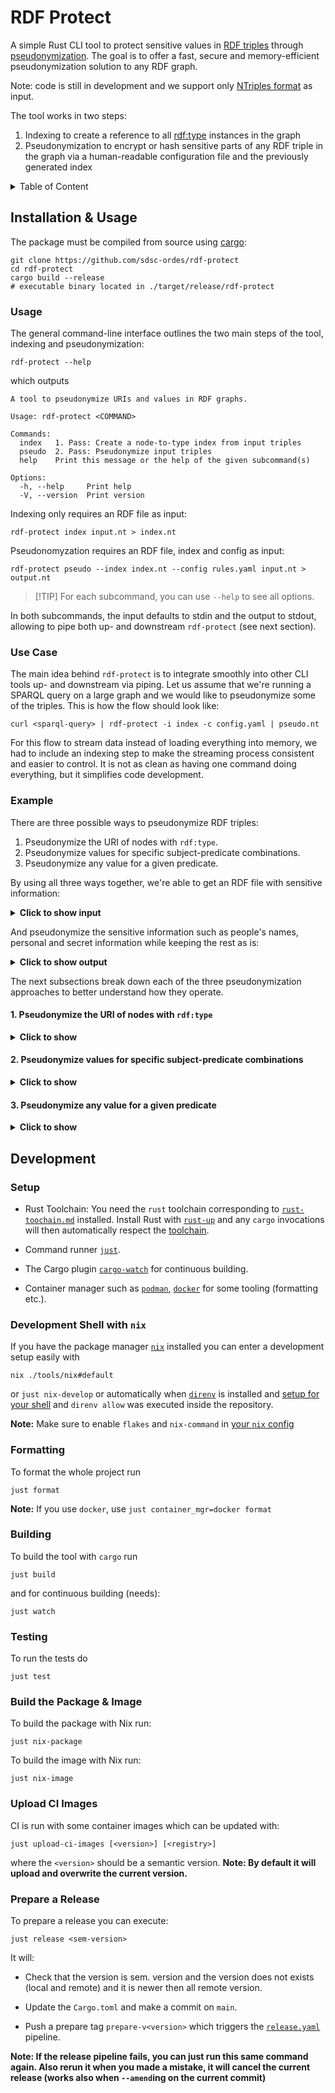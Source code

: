 # RDF Protect

A simple Rust CLI tool to protect sensitive values in
[RDF triples](https://en.wikipedia.org/wiki/Semantic_triple) through
[pseudonymization](https://en.wikipedia.org/wiki/Pseudonymization). The goal is
to offer a fast, secure and memory-efficient pseudonymization solution to any
RDF graph.

Note: code is still in development and we support only
[NTriples format](https://en.wikipedia.org/wiki/N-Triples) as input.

The tool works in two steps:

1. Indexing to create a reference to all
   [rdf:type](https://www.w3.org/TR/rdf12-schema/#ch_type) instances in the
   graph
2. Pseudonymization to encrypt or hash sensitive parts of any RDF triple in the
   graph via a human-readable configuration file and the previously generated
   index

<details>
    <summary>Table of Content</summary>

<!--toc:start-->

- [RDF Protect](#rdf-protect)
  - [Installation & Usage](#installation-usage)
    - [Usage](#usage)
    - [Use Case](#use-case)
    - [Example](#example)
      - [1. Pseudonymize the URI of nodes with `rdf:type`](#1-pseudonymize-the-uri-of-nodes-with-rdftype)
      - [2. Pseudonymize values for specific subject-predicate combinations](#2-pseudonymize-values-for-specific-subject-predicate-combinations)
      - [3. Pseudonymize any value for a given predicate](#3-pseudonymize-any-value-for-a-given-predicate)
  - [Development](#development) - [Setup](#setup) -
  [Development Shell with `nix`](#development-shell-with-nix) -
  [Formatting](#formatting) - [Building](#building) - [Testing](#testing)
  <!--toc:end-->

</details>

## Installation & Usage

The package must be compiled from source using
[cargo](https://doc.rust-lang.org/cargo/getting-started/installation.html):

```shell
git clone https://github.com/sdsc-ordes/rdf-protect
cd rdf-protect
cargo build --release
# executable binary located in ./target/release/rdf-protect
```

### Usage

The general command-line interface outlines the two main steps of the tool,
indexing and pseudonymization:

```shell
rdf-protect --help
```

which outputs

```text
A tool to pseudonymize URIs and values in RDF graphs.

Usage: rdf-protect <COMMAND>

Commands:
  index   1. Pass: Create a node-to-type index from input triples
  pseudo  2. Pass: Pseudonymize input triples
  help    Print this message or the help of the given subcommand(s)

Options:
  -h, --help     Print help
  -V, --version  Print version
```

Indexing only requires an RDF file as input:

```shell
rdf-protect index input.nt > index.nt
```

Pseudonomyzation requires an RDF file, index and config as input:

```shell
rdf-protect pseudo --index index.nt --config rules.yaml input.nt > output.nt
```

> [!TIP] For each subcommand, you can use `--help` to see all options.

In both subcommands, the input defaults to stdin and the output to stdout,
allowing to pipe both up- and downstream `rdf-protect` (see next section).

### Use Case

The main idea behind `rdf-protect` is to integrate smoothly into other CLI tools
up- and downstream via piping. Let us assume that we're running a SPARQL query
on a large graph and we would like to pseudonymize some of the triples. This is
how the flow should look like:

```shell
curl <sparql-query> | rdf-protect -i index -c config.yaml | pseudo.nt
```

For this flow to stream data instead of loading everything into memory, we had
to include an indexing step to make the streaming process consistent and easier
to control. It is not as clean as having one command doing everything, but it
simplifies code development.

### Example

There are three possible ways to pseudonymize RDF triples:

1. Pseudonymize the URI of nodes with `rdf:type`.
2. Pseudonymize values for specific subject-predicate combinations.
3. Pseudonymize any value for a given predicate.

By using all three ways together, we're able to get an RDF file with sensitive
information:

<details>
    <summary><b>Click to show input</b></summary>

```ntriples
<http://example.org/Alice> <http://www.w3.org/2000/01/rdf-schema#type> <http://xmlns.com/foaf/0.1/Person> .
<http://example.org/Alice> <http://xmlns.com/foaf/0.1/holdsAccount> <http://example.org/Alice-Bank-Account> .
<http://example.org/Alice-Bank-Account> <http://www.w3.org/2000/01/rdf-schema#type> <http://xmlns.com/foaf/OnlineAccount> .
<http://example.org/Alice-Bank-Account> <http://schema.org/name> "my_account32" .
<http://example.org/Alice-Bank-Account> <http://schema.org/accessCode> "secret-123" .
<http://example.org/Alice> <http://schema.org/name> "Alice" .
<http://example.org/Bank> <http://www.w3.org/2000/01/rdf-schema#type> <http://xmlns.com/foaf/0.1/Organization> .
<http://example.org/Bank> <http://schema.org/name> "Bank" .
```

</details>

And pseudonymize the sensitive information such as people's names, personal and
secret information while keeping the rest as is:

<details>
    <summary><b>Click to show output</b></summary>

```
<http://example.org/af321bbc> <http://www.w3.org/2000/01/rdf-schema#type> <http://xmlns.com/foaf/0.1/Person> .
<http://example.org/af321bbc> <http://xmlns.com/foaf/0.1/holdsAccount> <http://example.org/bs2313bc> .
<http://example.org/bs2313bc> <http://www.w3.org/2000/01/rdf-schema#type> <http://xmlns.com/foaf/OnlineAccount> .
<http://example.org/bs2313bc> <http://schema.org/name> "pp54r32" .
<http://example.org/bs2313bc> <http://schema.org/accessCode> "asfnd223" .
<http://example.org/af321bbc> <http://schema.org/name> "af321bbc" .
<http://example.org/Bank> <http://www.w3.org/2000/01/rdf-schema#type> <http://xmlns.com/foaf/0.1/Organization> .
<http://example.org/Bank> <http://schema.org/name> "Bank" .
```

</details>

The next subsections break down each of the three pseudonymization approaches to
better understand how they operate.

#### 1. Pseudonymize the URI of nodes with `rdf:type`

<details>
    <summary><b>Click to show</b></summary>

Given the following config:

```yaml
replace_uri_of_nodes_with_type:
  - "http://xmlns.com/foaf/0.1/Person"
```

The goal is to pseudonymize all instaces of `rdf:type` Person. The following
input file:

```
<http://example.org/Alice> <http://www.w3.org/2000/01/rdf-schema#type> <http://xmlns.com/foaf/0.1/Person> .
```

Would become:

```
<http://example.org/af321bbc> <http://www.w3.org/2000/01/rdf-schema#type> <http://xmlns.com/foaf/0.1/Person> .
```

</details>

#### 2. Pseudonymize values for specific subject-predicate combinations

<details>
    <summary><b>Click to show</b></summary>

Given the following config:

```yaml
replace_values_of_subject_predicate:
  "http://xmlns.com/foaf/0.1/Person":
    - "http://schema.org/name"
```

The goal is to pseudonymize only the instances of names when they're associated
to Person. The following input file:

```
<http://example.org/Alice> <http://www.w3.org/2000/01/rdf-schema#type> <http://xmlns.com/foaf/0.1/Person> .
<http://example.org/Alice> <http://schema.org/name> "Alice" .
<http://example.org/Bank> <http://www.w3.org/2000/01/rdf-schema#type> <http://xmlns.com/foaf/0.1/Organization> .
<http://example.org/Bank> <http://schema.org/name> "Bank" .
```

Would become:

```
<http://example.org/Alice> <http://www.w3.org/2000/01/rdf-schema#type> <http://xmlns.com/foaf/0.1/Person> .
<http://example.org/Alice> <http://schema.org/name> "af321bbc" .
<http://example.org/Bank> <http://www.w3.org/2000/01/rdf-schema#type> <http://xmlns.com/foaf/0.1/Organization> .
<http://example.org/Bank> <http://schema.org/name> "Bank" .
```

</details>

#### 3. Pseudonymize any value for a given predicate

<details>
    <summary><b>Click to show</b></summary>

Given the following config:

```yaml
replace_value_of_predicate:
  - "http://schema.org/name"
```

The goal is to pseudonymize any values associated to name. The following input
file:

```
<http://example.org/Alice> <http://www.w3.org/2000/01/rdf-schema#type> <http://xmlns.com/foaf/0.1/Person> .
<http://example.org/Alice> <http://schema.org/name> "Alice" .
<http://example.org/Bank> <http://www.w3.org/2000/01/rdf-schema#type> <http://xmlns.com/foaf/0.1/Organization> .
<http://example.org/Bank> <http://schema.org/name> "Bank" .
```

Would become:

```
<http://example.org/Alice> <http://www.w3.org/2000/01/rdf-schema#type> <http://xmlns.com/foaf/0.1/Person> .
<http://example.org/Alice> <http://schema.org/name> "af321bbc" .
<http://example.org/Bank> <http://www.w3.org/2000/01/rdf-schema#type> <http://xmlns.com/foaf/0.1/Organization> .
<http://example.org/Bank> <http://schema.org/name> "38a3dd71" .
```

</details>

## Development

### Setup

- Rust Toolchain: You need the `rust` toolchain corresponding to
  [`rust-toochain.md`](./rust-toochain.md) installed. Install Rust with
  [`rust-up`](https://rustup.rs) and any `cargo` invocations will then
  automatically respect the [toolchain](./rust-toolchain.md).

- Command runner [`just`](https://github.com/casey/just).

- The Cargo plugin [`cargo-watch`](https://crates.io/crates/cargo-watch) for
  continuous building.

- Container manager such as [`podman`](https://podman.io),
  [`docker`](https://docker.com) for some tooling (formatting etc.).

### Development Shell with `nix`

If you have the package manager
[`nix`](https://github.com/DeterminateSystems/nix-installer) installed you can
enter a development setup easily with

```shell
nix ./tools/nix#default
```

or `just nix-develop` or automatically when [`direnv`](https://direnv.net) is
installed and [setup for your shell](https://direnv.net/docs/hook.html) and
`direnv allow` was executed inside the repository.

**Note:** Make sure to enable `flakes` and `nix-command` in
[your `nix` config](https://nixos.wiki/wiki/Flakes#Other_Distros,_without_Home-Manager)

### Formatting

To format the whole project run

```shell
just format
```

**Note:** If you use `docker`, use `just container_mgr=docker format`

### Building

To build the tool with `cargo` run

```shell
just build
```

and for continuous building (needs):

```shell
just watch
```

### Testing

To run the tests do

```shell
just test
```

### Build the Package & Image

To build the package with Nix run:

```shell
just nix-package
```

To build the image with Nix run:

```shell
just nix-image
```

### Upload CI Images

CI is run with some container images which can be updated with:

```shell
just upload-ci-images [<version>] [<registry>]
```

where the `<version>` should be a semantic version. **Note: By default it will
upload and overwrite the current version.**

### Prepare a Release

To prepare a release you can execute:

```shell
just release <sem-version>
```

It will:

- Check that the version is sem. version and the version does not exists (local
  and remote) and it is newer then all remote version.

- Update the `Cargo.toml` and make a commit on `main`.

- Push a prepare tag `prepare-v<version>` which triggers the
  [`release.yaml`](.github/workflows/release.yaml) pipeline.

**Note: If the release pipeline fails, you can just run this same command again.
Also rerun it when you made a mistake, it will cancel the current release (works
also when `--amend`ing on the current commit)**
